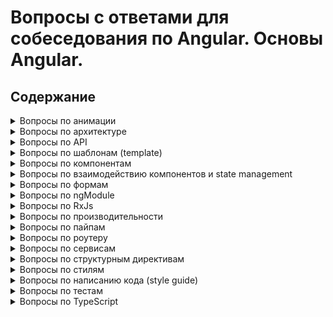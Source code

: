 # Вопросы с ответами для собеседования по Angular. Основы Angular.

## Содержание

<details>
	<summary>Вопросы по анимации</summary>
	1. <a href="answers/animations.md#transition">Как определяется переход между двумя состояниями в Angular?</a> <br/>
	2. <a href="answers/animations.md#wildcard">Что такое состояние wildcard?</a> <br/>
	3. <a href="answers/animations.md#trigger">Что такое триггер анимации?</a>
</details>
<details>
	<summary>Вопросы по архитектуре</summary>
	1. <a href="answers/architecture.md#ngrx-store">Приведите хороший пример когда нужно использовать ngrx/store?</a> <br/>
	2. <a href="answers/architecture.md#race-condition">Что такое "race condition" и какие баги могут быть связаны с этим? Как с ними справиться?</a> <br/>
	3. <a href="answers/architecture.md#smart-dumb">Разница между умным и презентационным компонентом? Приведите пример использования? Назовите преимущества?</a> <br/>
	4. <a href="answers/architecture.md#shared">Что такое Shared модуль?</a>
</details>

<details>
	<summary>Вопросы по API</summary>
	1. <a href="answers/API.md#renderer">Почему для доступа к элементам и манипуляции с ними лучше использовать renderer методы (а не доступ через нативный JS)?</a> <br/>
	2. <a href="answers/API.md#size">Как изменить размер элемента при изменении ширины окна?</a> <br/>
	3. <a href="answers/API.md#ngzone-service">Можете привести хороший пример использования NgZone сервиса?</a> <br/>
	4. <a href="answers/API.md#component-protection">Как защитить компонент от активации через роутер?</a> <br/>
	5. <a href="answers/API.md#difference">В чем разница между @ViewChild() и @ContentChild()?</a> <br/>
	6. <a href="answers/API.md#di">Что такое Dependency Injection?</a> <br/>
	7. <a href="answers/API.md#constr-ngOnInit">В чем разница между constructor и ngOnInit?</a> <br/>
	8. <a href="answers/API.md#service-worker">Что такое service-worker и его роль в Angular?</a> <br/>
	9. <a href="answers/API.md#zonejs">Что такое зона в zone.js?</a>
</details>

<details>
	<summary>Вопросы по шаблонам (template)</summary>
	1. <a href="answers/template.md#add-class">Как при клике добавить класс "active" выбранному элементу списка?</a> <br/>
	2. <a href="answers/template.md#template-var">Что такое template variable? Как ее использовать?</a> <br/>
	3. <a href="answers/template.md#mult-async">Что случится если подписаться на поток данных несколько раз через async pipe?</a> <br/>
	4. <a href="answers/template.md#ng-diff">В чем различия ng-content, ng-container и ng-template?</a> <br/>
	5. <a href="answers/template.md#data-bind">Когда мы байндим данные в шаблоне, мы работаем с атрибутами или с свойствами (property)?</a> <br/>
	6. <a href="answers/template.md#brackets-omit">Когда можно не использовать скобки при байндинге в шаблоне?</a> <br/>
</details>

<details>
	<summary>Вопросы по компонентам</summary>
	1. <a href="answers/components.md#definition">Какие минимальные требования к компоненту?</a> <br/>
	2. <a href="answers/components.md#difference">В чем разница между компонентом и директивой?</a> <br/>
	3. <a href="answers/components.md#communication">Как происходит взаимодействие компонентов?</a> <br/>
	4. <a href="answers/components.md#two-way">Как сделать двухстороннее связывание данных?</a> <br/>
	5. <a href="answers/components.md#errors">Как бы вы сделали компонент для показа сообщений об ошибках?</a> <br/>
	6. <a href="answers/components.md#hooks">Что такое Lifecycle Hooks?</a> <br/>
	7. <a href="answers/components.md#encapsulation">Что такое View Encapsulation?</a> <br/>
</details>

<details>
	<summary>Вопросы по взаимодействию компонентов и state management</summary>
	1. <a href="answers/interactions-and-state.md#parent-child">Как передать данные из родительского компонента в дочерний?</a> <br/>
	2. <a href="answers/interactions-and-state.md#child-parent">Как передать данные из дочернего компонента в родительский?</a> <br/>
	3. <a href="answers/interactions-and-state.md#event-emit">Какие компоненты будут оповещены о том, что был emit события?</a> <br/>
	4. <a href="answers/interactions-and-state.md#cached-data">Как кэшировать данные в Angular?</a>
</details>

<details>
	<summary>Вопросы по формам</summary>
	1. <a href="answers/forms.md#when-to-use">Когда нужно использовать стандартные (template driven), а когда реактивные (reactive) формы?</a> <br/>
	2. <a href="answers/forms.md#submit">Как отправить форму?</a> <br/>
	3. <a href="answers/forms.md#difference">В чем разница между NgForm, FormGroup, и FormControl?</a> <br/>
	4. <a href="answers/forms.md#form-builder">В чем преимущество использования FormBuilder?</a> <br/>
	5. <a href="answers/forms.md#validation">Как добавить валидацию к форме, сделанной с помощью FormBuilder?</a> <br/>
	6. <a href="answers/forms.md#dirty-touched-pristine">В чем разница между состояниями dirty, touched и pristine?</a> <br/>
	7. <a href="answers/forms.md#validation-errors">Как получит доступ к ошибкам валидации, чтобы показать их в шаблоне?</a> <br/>
</details>

<details>
	<summary>Вопросы по ngModule</summary>
	1. <a href="answers/ngModule.md#what-is">Зачем нужен NgModule?</a> <br/>
	2. <a href="answers/ngModule.md#when-to-create">Когда нужно создавать новый NgModule?</a> <br/>
	3. <a href="answers/ngModule.md#for-root-for-child">В чем разница между методами forRoot() and forChild() и зачем они нужны?</a> <br/>
	4. <a href="answers/ngModule.md#provideIn">Как используется свойство providedIn?</a> <br/>
	5. <a href="answers/ngModule.md#shared-module">Что бы вы поместили в shared модуль?</a> <br/>
	6. <a href="answers/ngModule.md#not-shared-module">Что бы вы не поместили в shared модуль?</a> <br/>
	7. <a href="answers/ngModule.md#where-to-put">В какой модуль вы бы поместили сервис которые используется по всему приложению?</a> <br/>
	8. <a href="answers/ngModule.md#exports">Зачем нужны exports в NgModule?</a> <br/>
	9. <a href="answers/ngModule.md#why-is-it-bad">Почему не стоит импортировать сервис из SharedModule в lazy loaded модуль?</a>
</details>

<details>
	<summary>Вопросы по RxJs</summary>
	1. <a href="answers/RxJs.md#observable-promise">В чем разница между observable и promise?</a> <br/>
	2. <a href="answers/RxJs.md#observable-subject">В чем разница между observable и subject?</a> <br/>
	3. <a href="answers/RxJs.md#how-to-cache">Как кэшировать данные из observable?</a> <br/>
	4. <a href="answers/RxJs.md#order-api-calls">Как с помощью rxjs реализовать несколько запросов к api, которые должны идти друг за другом?</a> <br/>
	5. <a href="answers/RxJs.md#switchMap-concatMap-mergeMap">В чем разница между switchMap, concatMap и mergeMap?</a> <br/>
	6. <a href="answers/RxJs.md#scan-reduce">В чем разница между scan() и reduce()?</a> <br/>
	7. <a href="answers/RxJs.md#subject">Что такое Subject?</a> <br/>
	8. <a href="answers/RxJs.md#behavior-reply-async">В чем разница между BehaviorSubject, ReplySubject и AsyncSubject?</a> <br/>
	9. <a href="answers/RxJs.md#higher-order">Что такое Observable высшего порядка (Higher-Order)?</a> <br/>
	10. <a href="answers/RxJs.md#of-from">В чем разница между of и from?</a> <br/>
	11. <a href="answers/RxJs.md#multicasting">Что такое multicasting?</a> <br/>
	12. <a href="answers/RxJs.md#stream">Что такое поток (stream) в RxJS?</a> <br/>
	13. <a href="answers/RxJs.md#fork-join-combine-latest">В чем разница между операторами combineLatest и forkJoin?</a>
</details>

<details>
	<summary>Вопросы по производительности</summary>
	1. <a href="answers/performance.md#tools-to-improve">Что можно сделать, чтобы улучшить производительность приложения?</a> <br/>
	2. <a href="answers/performance.md#change-detection">Что такое и как работает ChangeDetection?</a> <br/>
	3. <a href="answers/performance.md#on-push">Что такое ChangeDetectionStrategy.onPush?</a> <br/>
	4. <a href="answers/performance.md#detach">Что такое отключение Change Detection?</a> <br/>
	5. <a href="answers/performance.md#local">Что такое обнаружение локальных изменений (Local Change Detection)?</a> <br/>
	6. <a href="answers/performance.md#ngzone">Что такое запуск вне Angular?</a> <br/>
	7. <a href="answers/performance.md#track-by">Как работает trackBy для директивы *ngFor?</a> <br/>
	8. <a href="answers/performance.md#web-worker">Что такое Web Worker-ы?</a> <br/>
	9. <a href="answers/performance.md#lazy-load">Что такое Lazy Loading в Angular?</a> <br/>
	10. <a href="answers/performance.md#preload">Какие бывают стратегии предварительной загрузки?</a>
</details>

<details>
	<summary>Вопросы по пайпам</summary>
	1. <a href="answers/pipes.md#pipe">Что такое пайп в Angular?</a> <br/>
	2. <a href="answers/pipes.md#async-pipe">Что такое пайп async?</a> <br/>
	3. <a href="answers/pipes.md#kind-of-data-async">Какие данные могут быть использованы с async pipe?</a> <br/>
	4. <a href="answers/pipes.md#how-to-create">Как сделать кастомный пайп?</a> <br/>
	5. <a href="answers/pipes.md#how-pipe-prevent-leeks">Как async pipe предотвращает утечку памяти?</a> <br/>
	6. <a href="answers/pipes.md#pure-impure">В чем разница между чистыми и нечистыми пайпами?</a>
</details>

<details>
	<summary>Вопросы по роутеру</summary>
	1. <a href="answers/router.md#for-root-for-child">В чем разница между RouterModule.forRoot() и RouterModule.forChild()?</a> <br/>
	2. <a href="answers/router.md#loadChildren">Как работает loadChildren?</a> <br/>
	3. <a href="answers/router.md#when-to-use-routing-module">Нужен ли отдельный Routing Module?</a> <br/>
	4. <a href="answers/router.md#when-lazy-loaded-is-loaded">В какой момент загружается lazy loaded module?</a> <br/>
	5. <a href="answers/router.md#activate-route-router-state">В чем разница между ActivatedRoute и RouterState?</a> <br/>
	6. <a href="answers/router.md#route-guards">Зачем нужны гарды роутов?</a> <br/>
	7. <a href="answers/router.md#router-outlet">Что такое RouterOutlet?</a> <br/>
	8. <a href="answers/router.md#canActivateEtc">Что такое CanActivate, CanActivateChild, CanDeactivate и CanLoad?</a>
</details>

<details>
	<summary>Вопросы по сервисам</summary>
	1. <a href="answers/service.md#use-case">Зачем нужны сервисы?</a> <br/>
	2. <a href="answers/service.md#injected">Как сервисы внедряются в приложение?</a> <br/>
	3. <a href="answers/service.md#singleton">Что такое Singleton Service?</a>
</details>

<details>
	<summary>Вопросы по структурным директивам</summary>
	1. <a href="answers/directives.md#what-is">Что такое структурная директива?</a> <br/>
	2. <a href="answers/directives.md#html">Как идентифицировать структурную директиву в шаблоне?</a> <br/>
	3. <a href="answers/directives.md#directives-on-same-element">Можно ли использовать ngFor и ngIf на одном и том же элементе?</a>
</details>

<details>
	<summary>Вопросы по стилям</summary>
	1. <a href="answers/styles.md#select-custom-element">Как стилизовать кастомный компонент?</a> <br/>
	2. <a href="answers/styles.md#targets-host">Какой псевдокласс нужно использовать, чтобы стилизовать элемент, в котором находится компонент?</a> <br/>
	3. <a href="answers/styles.md#all-child">Как выбрать все дочерние компоненты элемента?</a> <br/>
	4. <a href="answers/styles.md#select-class-any-ancestor">Как выбрать класс в любом родителе компонента (вплоть до корневого элемента)?</a> <br/>
</details>

<details>
	<summary>Вопросы по написанию кода (style guide)</summary>
	1. <a href="answers/style-guide.md#suggestions">Какие вы знаете Angular Style Guide рекомендации?</a> <br/>
	2. <a href="answers/style-guide.md#importance">Почему важно следовать style guide?</a>
</details>

<details>
	<summary>Вопросы по тестам</summary>
	1. <a href="answers/tests.md#tests">Какие бывают виды тестирования?</a> <br/>
	2. <a href="answers/tests.md#coverage">Что такое code coverage?</a> <br/>
</details>

<details>
	<summary>Вопросы по TypeScript</summary>
	1. <a href="answers/typescript.md#custom-type">Как объявить кастомный тип?</a> <br/>
	2. <a href="answers/typescript.md#interface-class">В чем разница между Interface и Class?</a> <br/>
	3. <a href="answers/typescript.md#discriminated">Что такое Discriminated union?</a> <br/> 
	4. <a href="answers/typescript.md#generics">Что такое дженерики в TypeScript?</a> <br/>
</details>
